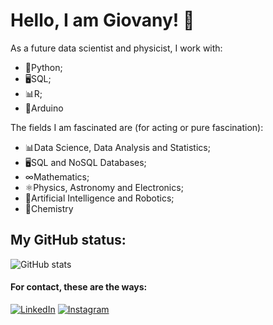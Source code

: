 # Hello, I am Giovany! 👋

As a future data scientist and physicist, I work with:
- 🐍Python;
- 🖥SQL;
- 📊R;
- 🤖Arduino

The fields I am fascinated are (for acting or pure fascination):
- 📊Data Science, Data Analysis and Statistics;
- 🖥SQL and NoSQL Databases;
- ∞Mathematics;
- ⚛Physics, Astronomy and Electronics;
- 🤖Artificial Intelligence and Robotics;
- 🧪Chemistry

## My GitHub status:
![GitHub stats](https://github-readme-stats-git-masterrstaa-rickstaa.vercel.app/api?username=GiovanyRezende&hide_title=true&show_icons=true&include_all_commits=false&count_private=true&line_height=25&hide=issues&bg_color=000&title_color=FF00F6&text_color=FFF&border_radius=3&border_color=36123c&icon_color=FF00F6&theme=jolly)

#### For contact, these are the ways:

[![LinkedIn](https://img.shields.io/badge/LinkedIn-0077B5?style=for-the-badge&logo=linkedin&logoColor=white)](https://www.linkedin.com/in/giovanyrezende/)
[![Instagram](https://img.shields.io/badge/-Instagram-000?style=for-the-badge&logo=instagram&logoColor=white)](https://www.instagram.com/giovanyr_medeiros/)


